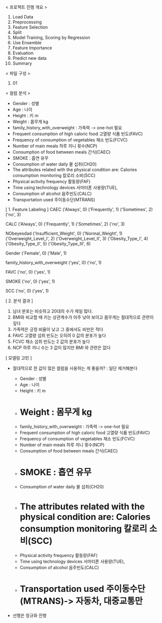 < 프로젝트 진행 개요 >

1. Load Data
2. Preprocessing
3. Feature Selection
4. Split
5. Model Training, Scoring by Regression
6. Use Ensemble
7. Feature Importance
8. Evaluation
9. Predict new data
10. Summary

< 파일 구성 >

1. 01

< 컬럼 분석 >

- Gender : 성별
- Age : 나이
- Height : 키 m
- Weight : 몸무게 kg
- family_history_with_overweight : 가족력 -> one-hot 필요
- Frequent consumption of high caloric food 고열량 식품 빈도(FAVC)
- Frequency of consumption of vegetables 채소 빈도(FCVC)
- Number of main meals 하루 끼니 횟수(NCP)
- Consumption of food between meals 간식(CAEC)
- SMOKE : 흡연 유무
- Consumption of water daily 물 섭취(CH20)
- The attributes related with the physical condition are: Calories consumption monitoring 칼로리 소비(SCC)
- Physical activity frequency 활동량(FAF)
- Time using technology devices 서마터폰 사용량(TUE),
- Consumption of alcohol 음주빈도(CALC)
- Transportation used 주이동수단(MTRANS)

[ 1. Feature Labeling ]
CAEC
('Always', 0) ('Frequently', 1) ('Sometimes', 2) ('no', 3)

CALC
('Always', 0) ('Frequently', 1) ('Sometimes', 2) ('no', 3)

NObeyesdad
('Insufficient_Weight', 0) ('Normal_Weight', 1) ('Overweight_Level_I', 2)
('Overweight_Level_II', 3) ('Obesity_Type_I', 4) ('Obesity_Type_II', 5)
('Obesity_Type_III', 6)

Gender
('Female', 0) ('Male', 1)

family_history_with_overweight
('yes', 0) ('no', 1)

FAVC
('no', 0) ('yes', 1)

SMOKE
('no', 0) ('yes', 1)

SCC
('no', 0) ('yes', 1)

[ 2. 분석 결과 ]

1. 남녀 분포는 비슷하고 20대의 수가 제일 많다.
2. BMI와 비교할 때 키는 상관계수가 아주 낮아 보이고 몸무게는 절대적으로 관련이 깊다
3. 가족력은 긍정 비율이 낮고 그 중에서도 비만은 적다
4. FAVC 고열량 섭취 빈도는 오히려 0 값의 분포가 높다
5. FCVC 채소 섭취 빈도는 2 값의 분포가 높다
6. NCP 하루 끼니 수는 3 값이 많지만 BMI 와 관련은 없다


[ 모델링 고민 ]
- 절대적으로 한 값이 많은 컬럼을 사용하는 게 좋을까? : 일단 제거해본다

    - Gender : 성별
    - Age : 나이
    - Height : 키 m
    - # Weight : 몸무게 kg
    - family_history_with_overweight : 가족력 -> one-hot 필요
    - Frequent consumption of high caloric food 고열량 식품 빈도(FAVC)
    - Frequency of consumption of vegetables 채소 빈도(FCVC)
    - Number of main meals 하루 끼니 횟수(NCP)
    - Consumption of food between meals 간식(CAEC)
    - # SMOKE : 흡연 유무
    - Consumption of water daily 물 섭취(CH20)
    - # The attributes related with the physical condition are: Calories consumption monitoring 칼로리 소비(SCC)
    - Physical activity frequency 활동량(FAF)
    - Time using technology devices 서마터폰 사용량(TUE),
    - Consumption of alcohol 음주빈도(CALC)
    - # Transportation used 주이동수단(MTRANS)-> 자동차, 대중교통만

- 선형은 정규화 진행

